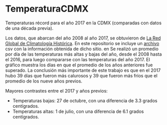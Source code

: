 # TemperaturaCDMX
Temperaturas récord para el año 2017 en la CDMX (comparadas con datos de una década previa).

Los datos, que abarcan del año 2008 al año 2017, se obtuvieron de [La Red Global de Climatología Histórica](https://www.ncei.noaa.gov/products/land-based-station/global-historical-climatology-network-daily). En este repositorio se incluye un [archivo](https://github.com/dnvlz/TemperaturaCDMX/blob/main/2857621.csv) csv con la información obtenida de dicho sitio. en Se realizó un promedio por día de las temperaturas más altas y bajas del año, desde el 2008 hasta el 2016, para luego compararse con las temperaturas del año 2017. El gráfico muestra los días en que el promedio de los años anteriores fue superado. La conclusión más importante de este trabajo es que en el 2017 hubo 39 días que fueron más calurosos y 39 que fueron más fríos que el promedio de los nueve años previos. 

Mayores contrastes entre el 2017 y años previos:
* Temperaturas bajas: 27 de octubre, con una diferencia de 3.3 grados centígrados.
* Temperaturas altas: 1 de julio, con una diferencia de 6.1 grados centígrados.
